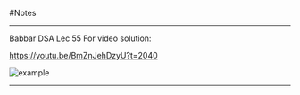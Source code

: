 #Notes

---

Babbar DSA Lec 55
For video solution:

https://youtu.be/BmZnJehDzyU?t=2040

![example](https://s3.us-west-2.amazonaws.com/secure.notion-static.com/5ab734b9-5a88-4bf6-8af6-48b26b7e1012/Untitled.png?X-Amz-Algorithm=AWS4-HMAC-SHA256&X-Amz-Content-Sha256=UNSIGNED-PAYLOAD&X-Amz-Credential=AKIAT73L2G45EIPT3X45%2F20220928%2Fus-west-2%2Fs3%2Faws4_request&X-Amz-Date=20220928T095721Z&X-Amz-Expires=86400&X-Amz-Signature=dc5525881412d78afa9b9dc03f0547f226079c0b17a467a4a33018b3bc6cd0e6&X-Amz-SignedHeaders=host&response-content-disposition=filename%20%3D"Untitled.png"&x-id=GetObject)

---
